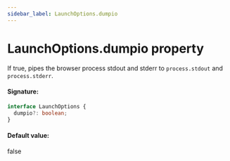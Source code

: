 ```yaml
---
sidebar_label: LaunchOptions.dumpio
---
```


# LaunchOptions.dumpio property

If true, pipes the browser process stdout and stderr to `process.stdout` and `process.stderr`.

#### Signature:

```typescript
interface LaunchOptions {
  dumpio?: boolean;
}
```

#### Default value:

false
